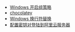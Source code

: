 - [Windows 开启组策略](doc/other/Windows/Windows开启组策略/gpedit.md)
- [chocolatey](doc/other/Windows/chocolatey.md)
- [Windows 换行符替换](doc/other/Windows/Windows换行符替换.md)
- [配置密钥对登陆到阿里云服务器](doc/other/Windows/配置密钥对登陆到阿里云服务器.md)
